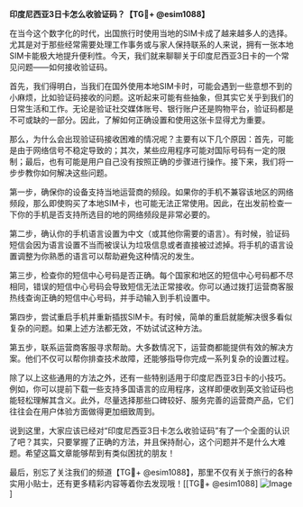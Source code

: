 **印度尼西亚3日卡怎么收验证码？【TG💪+ @esim1088】**

在当今这个数字化的时代，出国旅行时使用当地的SIM卡成了越来越多人的选择。尤其是对于那些经常需要处理工作事务或与家人保持联系的人来说，拥有一张本地SIM卡能极大地提升便利性。今天，我们就来聊聊关于印度尼西亚3日卡的一个常见问题——如何接收验证码。

首先，我们得明白，当我们在国外使用本地SIM卡时，可能会遇到一些意想不到的小麻烦，比如验证码接收的问题。这听起来可能有些抽象，但其实它关乎到我们的日常生活和工作。无论是验证社交媒体账号、银行账户还是购物平台，验证码都是不可或缺的一部分。因此，了解如何正确设置和使用这张卡显得尤为重要。

那么，为什么会出现验证码接收困难的情况呢？主要有以下几个原因：首先，可能是由于网络信号不稳定导致的；其次，某些应用程序可能对国际号码有一定的限制；最后，也有可能是用户自己没有按照正确的步骤进行操作。接下来，我们将一步步教你如何解决这些问题。

第一步，确保你的设备支持当地运营商的频段。如果你的手机不兼容该地区的网络频段，那么即使购买了本地SIM卡，也可能无法正常使用。因此，在出发前检查一下你的手机是否支持所选目的地的网络频段是非常必要的。

第二步，确认你的手机语言设置为中文（或其他你需要的语言）。有时候，验证码短信会因为语言设置不当而被误认为垃圾信息或者直接被过滤掉。将手机的语言设置调整为你熟悉的语言可以帮助避免这种情况的发生。

第三步，检查你的短信中心号码是否正确。每个国家和地区的短信中心号码都不尽相同，错误的短信中心号码会导致短信无法正常接收。你可以通过拨打运营商客服热线查询正确的短信中心号码，并手动输入到手机设置中。

第四步，尝试重启手机并重新插拔SIM卡。有时候，简单的重启就能解决很多看似复杂的问题。如果上述方法都无效，不妨试试这种方法。

第五步，联系运营商客服寻求帮助。大多数情况下，运营商都能提供有效的解决方案。他们不仅可以帮你排查技术故障，还能够指导你完成一系列复杂的设置过程。

除了以上这些通用的方法之外，还有一些特别适用于印度尼西亚3日卡的小技巧。例如，你可以提前下载一些支持多国语言的应用程序，这样即便收到英文验证码也能轻松理解其含义。此外，尽量选择那些口碑较好、服务完善的运营商产品，它们往往会在用户体验方面做得更加细致周到。

说到这里，大家应该已经对“印度尼西亚3日卡怎么收验证码”有了一个全面的认识了吧？其实，只要掌握了正确的方法，并且保持耐心，这个问题并不是什么大难题。希望这篇文章能够帮到有类似困扰的朋友！

最后，别忘了关注我们的频道【TG💪+ @esim1088】，那里不仅有关于旅行的各种实用小贴士，还有更多精彩内容等着你去发现哦！[[TG💪+ @esim1088] ![Image](https://i.postimg.cc/4NQfJmqS/Snipaste-2025-05-13-00-14-12.png)]